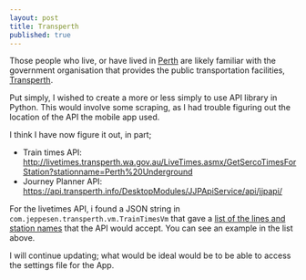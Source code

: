 ```yaml
---
layout: post
title: Transperth
published: true
---
```


Those people who live, or have lived in <a href="http://en.wikipedia.org/wiki/Perth">Perth</a> are likely familiar with the government organisation that provides the public transportation facilities, <a href="http://www.transperth.wa.gov.au">Transperth</a>.

Put simply, I wished to create a more or less simply to use API library in Python. This would involve some scraping, as I had trouble figuring out the location of the API the mobile app used.

I think I have now figure it out, in part;

 * Train times API: <http://livetimes.transperth.wa.gov.au/LiveTimes.asmx/GetSercoTimesForStation?stationname=Perth%20Underground>
 * Journey Planner API: <https://api.transperth.info/DesktopModules/JJPApiService/api/jjpapi/>


For the livetimes API, i found a JSON string in `com.jeppesen.transperth.vm.TrainTimesVm` that gave a [list of the lines and station names](https://gist.github.com/Mause/3a01216b8611bb2fb6ea) that the API would accept. You can see an example in the list above.

I will continue updating; what would be ideal would be to be able to access the settings file for the App.

